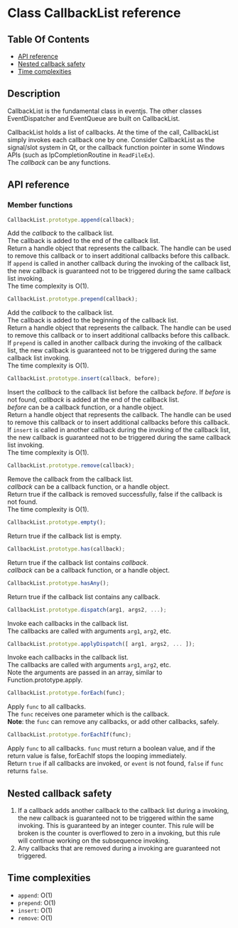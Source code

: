 # Class CallbackList reference

## Table Of Contents

- [API reference](#apis)
- [Nested callback safety](#nested-callback-safety)
- [Time complexities](#time-complexities)

## Description

CallbackList is the fundamental class in eventjs. The other classes EventDispatcher and EventQueue are built on CallbackList.  

CallbackList holds a list of callbacks. At the time of the call, CallbackList simply invokes each callback one by one. Consider CallbackList as the signal/slot system in Qt, or the callback function pointer in some Windows APIs (such as lpCompletionRoutine in `ReadFileEx`).  
The *callback* can be any functions.  

<a name="apis"></a>
## API reference

### Member functions

```javascript
CallbackList.prototype.append(callback);
```  
Add the *callback* to the callback list.  
The callback is added to the end of the callback list.  
Return a handle object that represents the callback. The handle can be used to remove this callback or to insert additional callbacks before this callback.  
If `append` is called in another callback during the invoking of the callback list, the new callback is guaranteed not to be triggered during the same callback list invoking.  
The time complexity is O(1).

```javascript
CallbackList.prototype.prepend(callback);
```  
Add the *callback* to the callback list.  
The callback is added to the beginning of the callback list.  
Return a handle object that represents the callback. The handle can be used to remove this callback or to insert additional callbacks before this callback.  
If `prepend` is called in another callback during the invoking of the callback list, the new callback is guaranteed not to be triggered during the same callback list invoking.  
The time complexity is O(1).

```javascript
CallbackList.prototype.insert(callback, before);
```  
Insert the *callback* to the callback list before the callback *before*. If *before* is not found, *callback* is added at the end of the callback list.  
*before* can be a callback function, or a handle object.  
Return a handle object that represents the callback. The handle can be used to remove this callback or to insert additional callbacks before this callback.  
If `insert` is called in another callback during the invoking of the callback list, the new callback is guaranteed not to be triggered during the same callback list invoking.  
The time complexity is O(1).  

```javascript
CallbackList.prototype.remove(callback);
```  
Remove the callback from the callback list.  
*callback* can be a callback function, or a handle object.  
Return true if the callback is removed successfully, false if the callback is not found.  
The time complexity is O(1).  

```javascript
CallbackList.prototype.empty();
```
Return true if the callback list is empty.  

```javascript
CallbackList.prototype.has(callback);
```  
Return true if the callback list contains *callback*.  
*callback* can be a callback function, or a handle object.  

```javascript
CallbackList.prototype.hasAny();
```  
Return true if the callback list contains any callback.  

```javascript
CallbackList.prototype.dispatch(arg1, args2, ...);
```  
Invoke each callbacks in the callback list.  
The callbacks are called with arguments `arg1`, `arg2`, etc.  

```javascript
CallbackList.prototype.applyDispatch([ arg1, args2, ... ]);
```  
Invoke each callbacks in the callback list.  
The callbacks are called with arguments `arg1`, `arg2`, etc.  
Note the arguments are passed in an array, similar to Function.prototype.apply.

```javascript
CallbackList.prototype.forEach(func);
```  
Apply `func` to all callbacks.  
The `func` receives one parameter which is the callback.  
**Note**: the `func` can remove any callbacks, or add other callbacks, safely.

```javascript
CallbackList.prototype.forEachIf(func);
```  
Apply `func` to all callbacks. `func` must return a boolean value, and if the return value is false, forEachIf stops the looping immediately.  
Return `true` if all callbacks are invoked, or `event` is not found, `false` if `func` returns `false`.

<a name="nested-callback-safety"></a>
## Nested callback safety
1. If a callback adds another callback to the callback list during a invoking, the new callback is guaranteed not to be triggered within the same invoking. This is guaranteed by an integer counter. This rule will be broken is the counter is overflowed to zero in a invoking, but this rule will continue working on the subsequence invoking.  
2. Any callbacks that are removed during a invoking are guaranteed not triggered.  


<a name="time-complexities"></a>
## Time complexities
- `append`: O(1)
- `prepend`: O(1)
- `insert`: O(1)
- `remove`: O(1)

